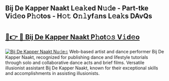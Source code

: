 ## Bij De Kapper Naakt L𝚎a𝚔ed N𝚞𝚍e - Part-tke Vi𝚍𝚎o P𝚑𝚘tos - H𝚘𝚝 O𝚗𝚕yf𝚊ns L𝚎a𝚔s DAvQs

# <h2><a href="http://kf2j00a.oniu.top/?m=Bij+De+Kapper+Naakt">🔗👉 🔴 Bij De Kapper Naakt P𝚑ot𝚘𝚜 V𝚒d𝚎o</a></h2>

[![Bij De Kapper Naakt Nu𝚍e𝚜](https://i.imgur.com/0qMVB7G.gif)](http://kf2j00a.oniu.top/?m=Bij+De+Kapper+Naakt)
Web-based artist and dance performer Bij De Kapper Naakt, recognized for publishing dance and lifestyle tutorials through solo and collaborative dance acts and brief films. Versatile illusionist assistant Bij De Kapper Naakt, known for their exceptional skills and accomplishments in assisting illusionists.  
